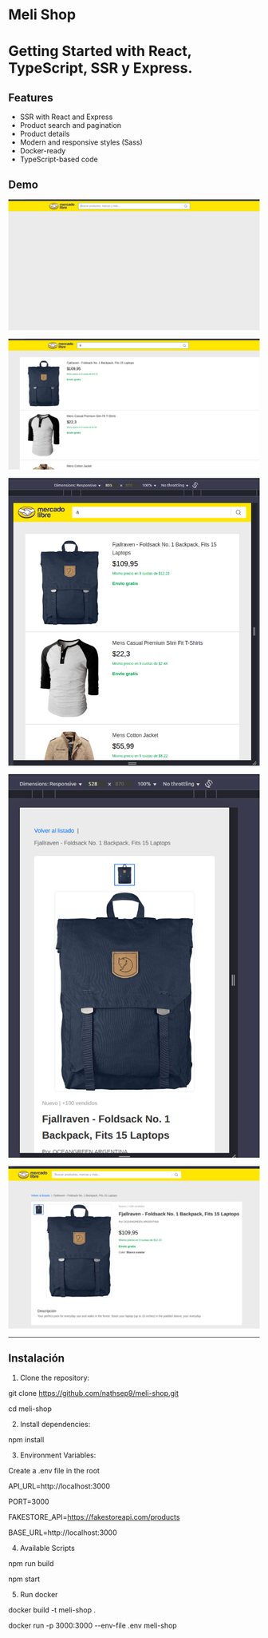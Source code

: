 # Meli Shop

# Getting Started with React, TypeScript, SSR y Express.

## Features

- SSR with React and Express
- Product search and pagination
- Product details
- Modern and responsive styles (Sass)
- Docker-ready
- TypeScript-based code

## Demo
![Demo 1](public/demo/image.png)

![Demo 2](public/demo/image-1.png)

![Demo 3](public/demo/image-2.png)

![Demo 4](public/demo/image-3.png)

![Demo 5](public/demo/image-4.png)

---

## Instalación

1. Clone the repository:

git clone https://github.com/nathsep9/meli-shop.git

cd meli-shop

2. Install dependencies:

npm install

3. Environment Variables:

Create a .env file in the root

API_URL=http://localhost:3000

PORT=3000

FAKESTORE_API=https://fakestoreapi.com/products

BASE_URL=http://localhost:3000

4. Available Scripts

npm run build

npm start

5. Run docker

docker build -t meli-shop .

docker run -p 3000:3000 --env-file .env meli-shop
